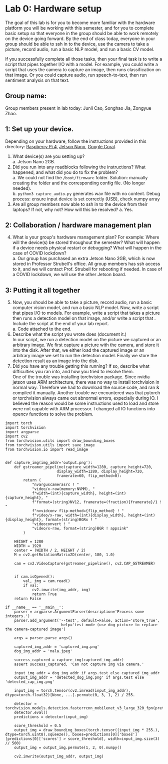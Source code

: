 Lab 0: Hardware setup
===
The goal of this lab is for you to become more familiar with the hardware platform you will be working with this semester, and for you to complete basic setup so that everyone in the group should be able to work remotely on the device going forward. By the end of class today, everyone in your group should be able to ssh in to the device, use the camera to take a picture, record audio, run a basic NLP model, and run a basic CV model. 

If you successfully complete all those tasks, then your final task is to write a script that pipes together I/O with a model. For example, you could write a script that uses the camera to capture an image, then runs classification on that image. Or you could capture audio, run speech-to-text, then run sentiment analysis on that text.

Group name:
---
Group members present in lab today: Junli Cao, Songhao Jia, Zongyue Zhao.

1: Set up your device.
----
Depending on your hardware, follow the instructions provided in this directory: [Raspberry Pi 4](https://github.com/strubell/11-767/blob/main/labs/lab0-setup/setup-rpi4.md), [Jetson Nano](https://github.com/strubell/11-767/blob/main/labs/lab0-setup/setup-jetson.md), [Google Coral](https://coral.ai/docs/dev-board/get-started/). 
1. What device(s) are you setting up? \
  a. Jetson Nano 2GB.
3. Did you run into any roadblocks following the instructions? What happened, and what did you do to fix the problem?\
  a. We could not find the `/boot/firmware` folder. Solution: manually creating the folder and the corresponding config file. (No longer needed).\
  b. `python3 capture_audio.py` generates wav file with no content. Debug process: ensure input device is set correctly (USB), check numpy array 
3. Are all group members now able to ssh in to the device from their laptops? If not, why not? How will this be resolved?
 a. Yes.

2: Collaboration / hardware management plan
----
4. What is your group's hardware management plan? For example: Where will the device(s) be stored throughout the semester? What will happen if a device needs physical restart or debugging? What will happen in the case of COVID lockdown?\
  a. Our group has purchased an extra Jetson Nano 2GB, which is now stored in Professor Strubell's office. All group members has ssh access to it, and we will contact Prof. Strubell for rebooting if needed. In case of a COVID lockdown, we will use the other Jetson board.

3: Putting it all together
----
5. Now, you should be able to take a picture, record audio, run a basic computer vision model, and run a basic NLP model. Now, write a script that pipes I/O to models. For example, write a script that takes a picture then runs a detection model on that image, and/or write a script that . Include the script at the end of your lab report.\
  a. Code attached to the end.
6. Describe what the script you wrote does (document it.) \
In our script, we run a detection model on the picture we captured or an arbitrary image. We first capture a picture with the camera, and store it into the disk. After that, we either load the captured image or an arbitrary image we set to run the detection model. Finally we store the detection result as an image into the disk.
7. Did you have any trouble getting this running? If so, describe what difficulties you ran into, and how you tried to resolve them. \
One of the trouble was installing torchvision package. Since nvidia jetson uses ARM architecture, there was no way to install torchvision in normal way. Therefore we had to download the source code, and ran & compiled it manually.
Another trouble we encountered was that pytorch or torchvision always came out abnormal errors, expecially during IO. I believed the reason would be  some instructions used to load and store were not capable with ARM processor. I changed all IO functions into opencv functions to solve the problem.
```
import torch
import torchvision
import argparse
import cv2
from torchvision.utils import draw_bounding_boxes
from torchvision.utils import save_image
from torchvision.io import read_image


def capture_img(img_addr='output.png'):
    def gstreamer_pipeline(capture_width=1280, capture_height=720,
                       display_width=1280, display_height=720,
                       framerate=60, flip_method=0):
        return (
            "nvarguscamerasrc ! "
            "video/x-raw(memory:NVMM), "
            f"width=(int){capture_width}, height=(int){capture_height}, "
            f"format=(string)NV12, framerate=(fraction){framerate}/1 ! "
            f"nvvidconv flip-method={flip_method} ! "
            f"video/x-raw, width=(int){display_width}, height=(int){display_height}, format=(string)BGRx ! "
            "videoconvert ! "
            "video/x-raw, format=(string)BGR ! appsink"
        )

    HEIGHT = 1280
    WIDTH = 1920
    center = (WIDTH / 2, HEIGHT / 2)
    M = cv2.getRotationMatrix2D(center, 180, 1.0)

    cam = cv2.VideoCapture(gstreamer_pipeline(), cv2.CAP_GSTREAMER)


    if cam.isOpened():
        val, img = cam.read()
        if val:
            cv2.imwrite(img_addr, img)
            return True
    return False

if __name__ == '__main__':
    parser = argparse.ArgumentParser(description='Process some integers.')
    parser.add_argument('--test', default=False, action='store_true',
                         help='test mode (use dog picture to replace the camera-captured image')

    args = parser.parse_args()

    captured_img_addr = 'captured_img.png'
    dog_img_addr = 'nala.jpeg'

    success_captured = capture_img(captured_img_addr)
    assert success_captured, 'Can not capture img via camera.'

    input_img_addr = dog_img_addr if args.test else captured_img_addr
    output_img_addr = 'detected_dog_img.png' if args.test else 'detected_cap_img.png'

    input_img = torch.tensor(cv2.imread(input_img_addr), dtype=torch.float32)[None, ...].permute(0, 3, 1, 2) / 255.
    
    detector = torchvision.models.detection.fasterrcnn_mobilenet_v3_large_320_fpn(pretrained=True)
    detector.eval()
    predictions = detector(input_img)

    score_threshold = 0.5
    output_img = draw_bounding_boxes(torch.tensor((input_img * 255.), dtype=torch.uint8).squeeze(), boxes=predictions[0]['boxes'][predictions[0]['scores'] > score_threshold], width=input_img.size(3) // 500)
    output_img = output_img.permute(1, 2, 0).numpy()

    cv2.imwrite(output_img_addr, output_img)
```
